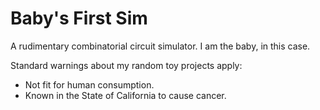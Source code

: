 # Baby's First Sim

A rudimentary combinatorial circuit simulator. I am the baby, in this case.

Standard warnings about my random toy projects apply:

- Not fit for human consumption.
- Known in the State of California to cause cancer.
